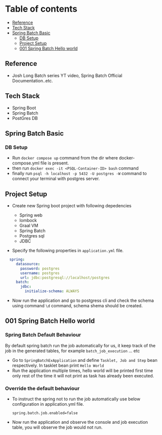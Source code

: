# Table of contents
- [Reference](#reference)
- [Tech Stack](#tech-stack)
- [Spring Batch Basic](#spring-batch-basic)
  - [DB Setup](#db-setup)
  - [Project Setup](#project-setup)
  - [001 Spring Batch Hello world](001-spring-batch-hello-world)

## Reference
- Josh Long Batch series YT video, Spring Batch Official Documentation..etc.
## Tech Stack
- Spring Boot
- Spring Batch
- PostGres DB

## Spring Batch Basic

### DB Setup
- Run ```docker compose up``` command from the dir where docker-compose.yml file is present.
- then  run ```docker exec -it <PSQL-Container-ID> bash``` command 
- finally run ```psql -h localhost -p 5432 -U postgres -W``` command to connect your terminal with postgres server.

## Project Setup
- Create new Spring boot project with following depedencies
   - Spring web
   - lombock
   - Graal VM
   - Spring Batch
   - Postgres sql
   - JDBC

- Specify the following properties in ```application.yml``` file.
 ``` yml
   spring:
      datasource:
        password: postgres
        username: postgres
        url: jdbc:postgresql://localhost/postgres
      batch:
        jdbc:
          initialize-schema: ALWAYS 
```
- Now run the application and go to postgress cli and check the schema using command ```\d``` command, schema shema should be created.

## 001 Spring Batch Hello world

### Spring Batch Default Behaviour 

<p>
 
  By default spring batch run the job automatically for us, it keep track of the job in the generated tables, for example ```batch_job_execution``` ... etc

</p>

- Go to ```SpringBatchExApplication``` and define ```Tasklet, Job and Step``` bean respectively.  In tasklet bean print ```Hello World```
- Run the application multiple times, hello world will be printed first time only rest of the time it will not print as task has already been executed.

### Override the default behaviour
- To instruct the spring not to run the job automatically use below configuration in application.yml file.
  ```
  spring.batch.job.enabled=false
  ```
- Now run the application and observe the console and job execution table, you will observe the job would not run.
